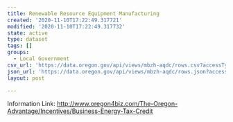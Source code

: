 ```yaml
---
title: Renewable Resource Equipment Manufacturing
created: '2020-11-10T17:22:49.317721'
modified: '2020-11-10T17:22:49.317732'
state: active
type: dataset
tags: []
groups:
  - Local Government
csv_url: 'https://data.oregon.gov/api/views/mbzh-aqdc/rows.csv?accessType=DOWNLOAD'
json_url: 'https://data.oregon.gov/api/views/mbzh-aqdc/rows.json?accessType=DOWNLOAD'
layout: post

---
```

Information Link: 
http://www.oregon4biz.com/The-Oregon-Advantage/Incentives/Business-Energy-Tax-Credit
